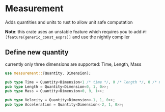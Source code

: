 # Measurement

Adds quantities and units to rust to allow unit safe computation

**Note**: this crate uses an unstable feature which requires you to add `#![feature(generic_const_exprs)]` and use the nightly compiler

## Define new quantity

currently only three dimensions are supported: Time, Length, Mass

```rust
use measurement::{Quantity, Dimension};

pub type Time = Quantity<Dimension<1 /* time */, 0 /* length */, 0 /* mass */>>;
pub type Length = Quantity<Dimension<0, 1, 0>>;
pub type Mass = Quantity<Dimension<0, 0, 1>>;

pub type Velocity = Quantity<Dimension<-1, 1, 0>>;
pub type Acceleration = Quantity<Dimension<-2, 1, 0>>;

```
